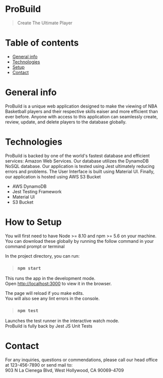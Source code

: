 # ProBuild
> Create The Ultimate Player

# Table of contents
* [General info](#general-info)
* [Technologies](#technologies)
* [Setup](#setup)
* [Contact](#contact)

# General info
ProBuild is a unique web application designed to make the viewing of NBA Basketball players and their respective skills eaiser and more efficient than ever before. Anyone with access to this application can seamlessly create, review, update, and delete players to the database globally.

# Technologies
ProBuild is backed by one of the world's fastest database and efficient services: Amazon Web Services. Our database utilizes the DynamoDB NoSQL database. Our application is tested using Jest ultimately reducing errors and problems. The User Interface is built using Material UI. Finally, our application is hosted using AWS S3 Bucket
* AWS DynamoDB
* Jest Testing Framework
* Material UI
* S3 Bucket

# How to Setup

You will first need to have Node >= 8.10 and npm >= 5.6 on your machine.
You can download these globally by running the follow command in your command prompt or terminal

In the project directory, you can run:

> ### `npm start`

This runs the app in the development mode.\
Open [http://localhost:3000](http://localhost:3000) to view it in the browser.

The page will reload if you make edits.\
You will also see any lint errors in the console.

> ### `npm test`

Launches the test runner in the interactive watch mode.\
ProBuild is fully back by Jest JS Unit Tests

# Contact
For any inquiries, questions or commendations, please call our head office at 123-456-7890 or send mail to: \
903 N La Cienega Blvd, West Hollywood, CA 90069-4709